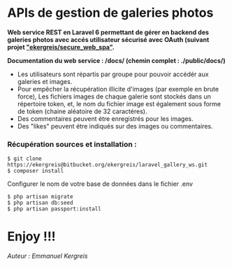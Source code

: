# APIs de gestion de galeries photos

__Web service REST en Laravel 6 permettant de gérer en backend des galeries photos avec accés utilisateur sécurisé avec OAuth (suivant projet ["ekergreis/secure_web_spa"](https://github.com/ekergreis/secure_web_spa).__

__Documentation du web service : /docs/ (chemin complet : ./public/docs/)__

- Les utilisateurs sont répartis par groupe pour pouvoir accédér aux galeries et images. 
- Pour empêcher la récupération illicite d'images (par exemple en brute force), Les fichiers images de chaque galerie sont stockés dans un répertoire token, et, le nom du fichier image est également sous forme de token (chaine aléatoire de 32 caractéres). 
- Des commentaires peuvent étre enregistrés pour les images. 
- Des "likes" peuvent étre indiqués sur des images ou commentaires.


### Récupération sources et installation :

	$ git clone https://ekergreis@bitbucket.org/ekergreis/laravel_gallery_ws.git
	$ composer install

Configurer le nom de votre base de données dans le fichier .env
	
	$ php artisan migrate
	$ php artisan db:seed
	$ php artisan passport:install
    

# Enjoy !!!

*Auteur : Emmanuel Kergreis*
